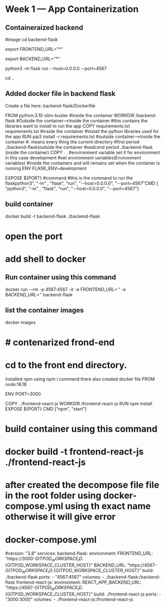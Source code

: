 # Week 1 — App Containerization

## Containeraized backend
#image
cd backend-flask

export FRONTEND_URL="*"

export BACKEND_URL="*"

python3 -m flask run --host=0.0.0.0 --port=4567

cd ..

## Added docker file in backend flask

Create a file here: backend-flask/Dockerfile

FROM python:3.10-slim-buster
#inside the container
WORKDIR /backend-flask
#Outside the container—>Inside the container
#this contains the libraries want to install to run the app
COPY requirements.txt requirements.txt
#inside the container
#install the python libraries used for the app
RUN pip3 install -r requirements.txt
#outside container—>Inside the container
#. means every thing the current directory
#first period ./backend-flask(outside the container
#sedcond period ./backend-flask (inside the container)
COPY . .
#environment variable set it for environment in this case development
#set environment variables(Environment variables)
#inside the containers and will remains set when the container is running
ENV FLASK_ENV=development

EXPOSE ${PORT}
#command
#this is the command to run the flaskpython3", "-m" , "flask", "run", "--host=0.0.0.0", "--port=4567"CMD [ "python3", "-m" , "flask", "run", "--host=0.0.0.0", "--port=4567"]

## build container

docker build -t  backend-flask ./backend-flask
# open the port
# add shell to docker 

## Run container using this command
docker run --rm -p 4567:4567 -it -e FRONTEND_URL='*' -e BACKEND_URL='*' backend-flask


## list the container images
docker images

# # contenarized frond-end
# cd to the front end directory.
installed npm using npm i command
there also created docker file
FROM node:16.18

ENV PORT=3000

COPY . /frontend-react-js
WORKDIR /frontend-react-js
RUN npm install
EXPOSE ${PORT}
CMD ["npm", "start"]

# build container using this command
 # docker build -t frontend-react-js ./frontend-react-js
# after created the decompose file file in the root folder using docker-compose.yml using th exact name otherwise it will give error
# docker-compose.yml
#version: "3.8"
services:
  backend-flask:
    environment:
      FRONTEND_URL: "https://3000-${GITPOD_WORKSPACE_ID}.${GITPOD_WORKSPACE_CLUSTER_HOST}"
      BACKEND_URL: "https://4567-${GITPOD_WORKSPACE_ID}.${GITPOD_WORKSPACE_CLUSTER_HOST}"
    build: ./backend-flask
    ports:
      - "4567:4567"
    volumes:
      - ./backend-flask:/backend-flask
  frontend-react-js:
    environment:
      REACT_APP_BACKEND_URL: "https://4567-${GITPOD_WORKSPACE_ID}.${GITPOD_WORKSPACE_CLUSTER_HOST}"
    build: ./frontend-react-js
    ports:
      - "3000:3000"
    volumes:
      - ./frontend-react-js:/frontend-react-js







